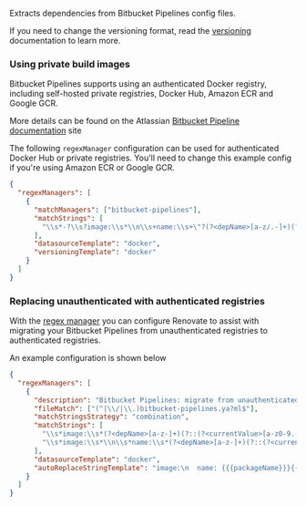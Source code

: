 Extracts dependencies from Bitbucket Pipelines config files.

If you need to change the versioning format, read the [versioning](https://docs.renovatebot.com/modules/versioning/) documentation to learn more.

### Using private build images

Bitbucket Pipelines supports using an authenticated Docker registry, including self-hosted private registries, Docker Hub, Amazon ECR and Google GCR.

More details can be found on the Atlassian [Bitbucket Pipeline documentation](https://support.atlassian.com/bitbucket-cloud/docs/use-docker-images-as-build-environments) site

The following `regexManager` configuration can be used for authenticated Docker Hub or private registries.
You'll need to change this example config if you're using Amazon ECR or Google GCR.

```json
{
  "regexManagers": [
    {
      "matchManagers": ["bitbucket-pipelines"],
      "matchStrings": [
        "\\s*-?\\s?image:\\s*\\n\\s+name:\\s+\"?(?<depName>[a-z/.-]+)(?::(?<currentValue>[a-z0-9.-]+))?(?:@(?<currentDigest>sha256:[a-f0-9]+))?"
      ],
      "datasourceTemplate": "docker",
      "versioningTemplate": "docker"
    }
  ]
}
```

### Replacing unauthenticated with authenticated registries

With the [regex manager](https://docs.renovatebot.com/modules/manager/regex/) you can configure Renovate to assist with migrating your Bitbucket Pipelines from unauthenticated registries to authenticated registries.

An example configuration is shown below

```json
{
  "regexManagers": [
    {
      "description": "Bitbucket Pipelines: migrate from unauthenticated to authenticated registry",
      "fileMatch": ["(^|\\/|\\.)bitbucket-pipelines.ya?ml$"],
      "matchStringsStrategy": "combination",
      "matchStrings": [
        "\\s*image:\\s*(?<depName>[a-z-]+)(?::(?<currentValue>[a-z0-9.-]+))?(?:@(?<currentDigest>sha256:[a-f0-9]+))?",
        "\\s*image:\\s*\\n\\s*name:\\s*(?<depName>[a-z-]+)(?::(?<currentValue>[a-z0-9.-]+))?(?:@(?<currentDigest>sha256:[a-f0-9]+))?\\n\\s*username:\\s*\\$SOME_USER\\n\\s*password:\\s*\\$SOME_PASSWORD"
      ],
      "datasourceTemplate": "docker",
      "autoReplaceStringTemplate": "image:\n  name: {{{packageName}}}{{#if newValue}}:{{{newValue}}}{{/if}}{{#if newDigest}}@{{{newDigest}}}{{/if}}\n  username: $SOME_USER\n  password: $SOME_PASSWORD"
    }
  ]
}
```
